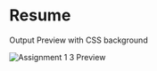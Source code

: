 # Resume
Output Preview with CSS background

![Assignment 1 3 Preview](https://user-images.githubusercontent.com/45134925/98434411-348d5800-210a-11eb-8641-05f48c24475d.png)

